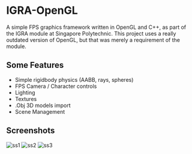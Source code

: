 # IGRA-OpenGL
A simple FPS graphics framework written in OpenGL and C++, as part of the IGRA module at Singapore Polytechnic. This project uses a really outdated version of OpenGL, but that was merely a requirement of the module.

## Some Features
* Simple rigidbody physics (AABB, rays, spheres)
* FPS Camera / Character controls
* Lighting
* Textures
* .Obj 3D models import
* Scene Management

## Screenshots
![ss1](http://samuelvanallen.com/image/portfolio/opengl/1.PNG)
![ss2](http://samuelvanallen.com/image/portfolio/opengl/2.PNG)
![ss3](http://samuelvanallen.com/image/portfolio/opengl/3.PNG)

